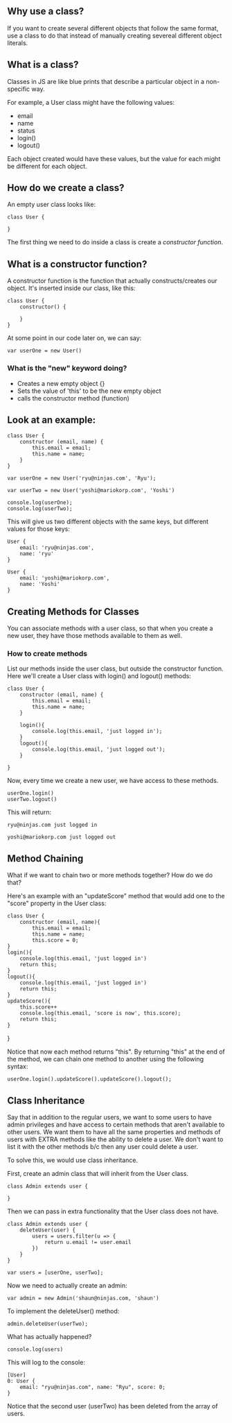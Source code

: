 ## Why use a class?

If you want to create several different objects that follow the same format, use a class to do that instead of manually creating severeal different object literals.

## What is a class?

Classes in JS are like blue prints that describe a particular object in a non-specific way.

For example, a User class might have the following values:

- email
- name
- status
- login()
- logout()

Each object created would have these values, but the value for each might be different for each object.

## How do we create a class?

An empty user class looks like:

    class User {

    }

The first thing we need to do inside a class is create a *constructor function*.

## What is a constructor function?

A constructor function is the function that actually constructs/creates our object. It's inserted inside our class, like this:

    class User {
        constructor() {

        }
    }

At some point in our code later on, we can say:

    var userOne = new User()

### What is the "new" keyword doing?

- Creates a new empty object {}
- Sets the value of 'this' to be the new empty object
- calls the constructor method (function)

## Look at an example:

    class User {
        constructor (email, name) {
            this.email = email;
            this.name = name;
        }
    }

    var userOne = new User('ryu@ninjas.com', 'Ryu');

    var userTwo = new User('yoshi@mariokorp.com', 'Yoshi')

    console.log(userOne);
    console.log(userTwo);

This will give us two different objects with the same keys, but different values for those keys:

    User {
        email: 'ryu@ninjas.com', 
        name: 'ryu'
    }

    User {
        email: 'yoshi@mariokorp.com',
        name: 'Yoshi'
    }

## Creating Methods for Classes

You can associate methods with a user class, so that when you create a new user, they have those methods available to them as well.  

### How to create methods

List our methods inside the user class, but outside the constructor function.  Here we'll create a User class with login() and logout() methods:

    class User {
        constructor (email, name) {
            this.email = email;
            this.name = name;
        }

        login(){
            console.log(this.email, 'just logged in');
        }
        logout(){
            console.log(this.email, 'just logged out');
        }

    }

Now, every time we create a new user, we have access to these methods.

    userOne.login()
    userTwo.logout()

This will return:

    ryu@ninjas.com just logged in

    yoshi@mariokorp.com just logged out

## Method Chaining

What if we want to chain two or more methods together?  How do we do that?

Here's an example with an "updateScore" method that would add one to the "score" property in the User class:

    class User {
        constructor (email, name){
            this.email = email;
            this.name = name;
            this.score = 0;
    }
    login(){
        console.log(this.email, 'just logged in')
        return this;
    }
    logout(){
        console.log(this.email, 'just logged in')
        return this;
    } 
    updateScore(){
        this.score++
        console.log(this.email, 'score is now', this.score);
        return this;
    }
}

Notice that now each method returns "this".  By returning "this" at the end of the method, we can chain one method to another using the following syntax:

    userOne.login().updateScore().updateScore().logout();

## Class Inheritance

Say that in addition to the regular users, we want to some users to have admin privileges and have access to certain methods that aren't available to other users.  We want them to have all the same properties and methods of users with EXTRA methods like the ability to delete a user.  We don't want to list it with the other methods b/c then any user could delete a user.  

To solve this, we would use class inheritance.

First, create an admin class that will inherit from the User class. 

    class Admin extends user {

    }

Then we can pass in extra functionality that the User class does not have.

    class Admin extends user {
        deleteUser(user) {
            users = users.filter(u => {
                return u.email != user.email
            })
        }
    }

    var users = [userOne, userTwo];

Now we need to actually create an admin:

    var admin = new Admin('shaun@ninjas.com, 'shaun')
    
To implement the deleteUser() method:

    admin.deleteUser(userTwo);

What has actually happened?

    console.log(users)

This will log to the console:

    [User]
    0: User {
        email: "ryu@ninjas.com", name: "Ryu", score: 0;
    }

Notice that the second user (userTwo) has been deleted from the array of users.